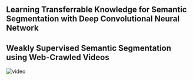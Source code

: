 ## Learning Transferrable Knowledge for Semantic Segmentation with Deep Convolutional Neural Network







## Weakly Supervised Semantic Segmentation using Web-Crawled Videos

![video](/home/zhikang/src/python/Semantic-Segmentation/paper_reports/images/video.png)